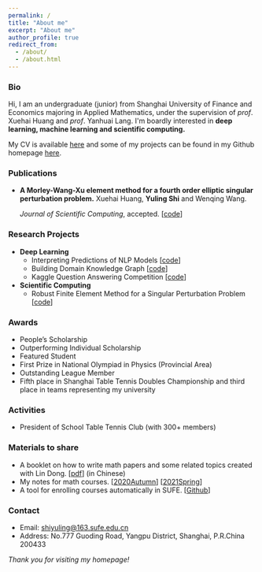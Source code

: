 ```yaml
---
permalink: /
title: "About me"
excerpt: "About me"
author_profile: true
redirect_from: 
  - /about/
  - /about.html
---
```


### Bio

Hi, I am an undergraduate (junior) from Shanghai University of Finance and Economics majoring in Applied Mathematics, under the supervision of *prof*. Xuehai Huang and *prof*. Yanhuai Lang. I'm boardly interested in **deep learning, machine learning and scientific computing.**

My CV is available [here](https://raw.githubusercontent.com/YerbaPage/Resume/master/Yuling_Shi_cv.pdf) and some of my projects can be found in my Github homepage [here](https://github.com/YerbaPage).

### Publications

- **A Morley-Wang-Xu element method for a fourth order elliptic singular perturbation problem.** Xuehai Huang, **Yuling Shi** and Wenqing Wang. 

  *Journal of Scientific Computing*, accepted. [[code](https://github.com/YerbaPage/FEM)]

### Research Projects

- **Deep Learning**
  - Interpreting Predictions of NLP Models [[code](https://github.com/YerbaPage/InterpretabeDL)]
  - Building Domain Knowledge Graph [[code](https://github.com/YerbaPage/KnowledgeGraph)]
  - Kaggle Question Answering Competition [[code](https://github.com/YerbaPage/BERT_for_QA)]
- **Scientific Computing**
  - Robust Finite Element Method for a Singular Perturbation Problem [[code](https://github.com/YerbaPage/FEM)]

### Awards

- People’s Scholarship
- Outperforming Individual Scholarship
- Featured Student
- First Prize in National Olympiad in Physics (Provincial Area)
- Outstanding League Member
- Fifth place in Shanghai Table Tennis Doubles Championship and third place in teams representing my university

### Activities

- President of School Table Tennis Club (with 300+ members)

### Materials to share

- A booklet on how to write math papers and some related topics created with Lin Dong. [[pdf](https://raw.githubusercontent.com/YerbaPage/WritingMath/main/paper.pdf)] (in Chinese)
- My notes for math courses. [[2020Autumn](https://github.com/YerbaPage/2021_Spring_Notes)] [[2021Spring](https://github.com/YerbaPage/2021_Spring_Notes)]
- A tool for enrolling courses automatically in SUFE. [[Github](https://github.com/YerbaPage/SUFE_Course_selection)]

### Contact

- Email: shiyuling@163.sufe.edu.cn
- Address:  No.777 Guoding Road, Yangpu District, Shanghai, P.R.China 200433

*Thank you for visiting my homepage!*